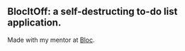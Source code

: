 ## BlocItOff: a self-destructing to-do list application.

Made with my mentor at [Bloc](http://bloc.io).

